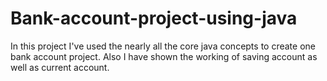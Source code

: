 # Bank-account-project-using-java
In this project I've used the nearly all the core java concepts to create one bank account project. Also I have shown the working of saving account as well as current account.

